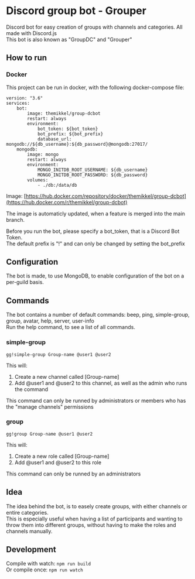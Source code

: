 # Discord group bot - Grouper
Discord bot for easy creation of groups with channels and categories. All made with Discord.js<br>
This bot is also known as "GroupDC" and "Grouper"

## How to run

### Docker
This project can be run in docker, with the following docker-compose file:
```
version: "3.6"
services:
    bot:
        image: themikkel/group-dcbot
        restart: always
        environment:
            bot_token: ${bot_token}
            bot_prefix: ${bot_prefix}
            database_url: mongodb://${db_username}:${db_password}@mongodb:27017/
    mongodb:
        image: mongo
        restart: always
        environment:
            MONGO_INITDB_ROOT_USERNAME: ${db_username}
            MONGO_INITDB_ROOT_PASSWORD: ${db_password}
        volumes:
            - ./db:/data/db
```
Image: [https://hub.docker.com/repository/docker/themikkel/group-dcbot](https://hub.docker.com/r/themikkel/group-dcbot)

The image is automaticly updated, when a feature is merged into the main branch.

Before you run the bot, please specify a bot_token, that is a Discord Bot Token.<br>
The default prefix is "!" and can only be changed by setting the bot_prefix

## Configuration
The bot is made, to use MongoDB, to enable configuration of the bot on a per-guild basis. 

## Commands
The bot contains a number of default commands:
beep, ping, simple-group, group, avatar, help, server, user-info  
Run the help command, to see a list of all commands.

### simple-group
```
gg!simple-group Group-name @user1 @user2
```
This will:
1. Create a new channel called [Group-name]
2. Add @user1 and @user2 to this channel, as well as the admin who runs the command

This command can only be runned by administrators or members who has the "manage channels" permissions


### group
```
gg!group Group-name @user1 @user2
```
This will:
1. Create a new role called [Group-name]
2. Add @user1 and @user2 to this role

This command can only be runned by an administrators

## Idea
The idea behind the bot, is to easely create groups, with either channels or entire categories.<br>
This is especially useful when having a list of participants and wanting to throw them into different groups, without having to make the roles and channels manually.

## Development
Compile with watch: `npm run build`  
Or compile once: `npm run watch`